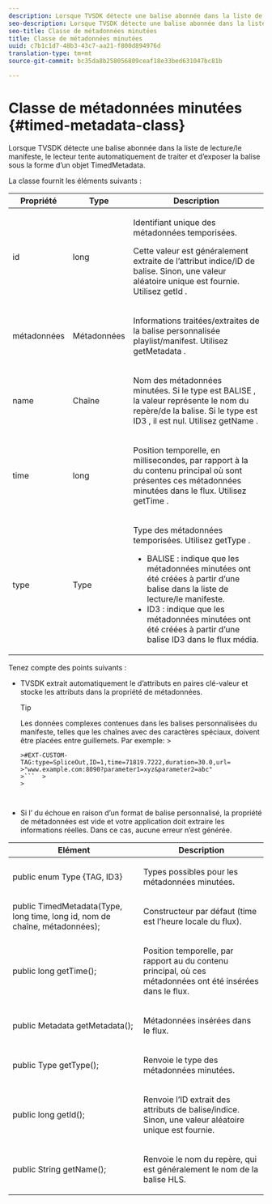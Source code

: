 ```yaml
---
description: Lorsque TVSDK détecte une balise abonnée dans la liste de lecture/le manifeste, le lecteur tente automatiquement de traiter et d’exposer la balise sous la forme d’un objet TimedMetadata.
seo-description: Lorsque TVSDK détecte une balise abonnée dans la liste de lecture/le manifeste, le lecteur tente automatiquement de traiter et d’exposer la balise sous la forme d’un objet TimedMetadata.
seo-title: Classe de métadonnées minutées
title: Classe de métadonnées minutées
uuid: c7b1c1d7-48b3-43c7-aa21-f800d894976d
translation-type: tm+mt
source-git-commit: bc35da8b258056809ceaf18e33bed631047bc81b

---
```



# Classe de métadonnées minutées {#timed-metadata-class}

Lorsque TVSDK détecte une balise abonnée dans la liste de lecture/le manifeste, le lecteur tente automatiquement de traiter et d’exposer la balise sous la forme d’un objet TimedMetadata.

La classe fournit les éléments suivants :

<table id="table_FFC56AC5B1E04DA99C9309C0223ABA90"> 
 <thead> 
  <tr> 
   <th colname="col1" class="entry"><b> Propriété </b></th> 
   <th colname="col02" class="entry"> <b> Type </b></th> 
   <th colname="col2" class="entry"> <b> Description </b> </th> 
  </tr> 
 </thead>
 <tbody> 
  <tr> 
   <td colname="col1"> <span class="codeph"> id </span> </td> 
   <td colname="col02"> long </td> 
   <td colname="col2"> <p>Identifiant unique des métadonnées temporisées. </p> <p>Cette valeur est généralement extraite de l’attribut indice/ID de balise. Sinon, une valeur aléatoire unique est fournie. Utilisez <span class="codeph"> getId </span>. </p> </td> 
  </tr> 
  <tr> 
   <td colname="col1"> <span class="codeph"> métadonnées </span> </td> 
   <td colname="col02"> Métadonnées </td> 
   <td colname="col2"> <p>Informations traitées/extraites de la balise personnalisée playlist/manifest. Utilisez <span class="codeph"> getMetadata </span>. </p> </td> 
  </tr> 
  <tr> 
   <td colname="col1"> <span class="codeph"> name </span> </td> 
   <td colname="col02"> Chaîne </td> 
   <td colname="col2"> <p>Nom des métadonnées minutées. Si le type est <span class="codeph"> BALISE </span>, la valeur représente le nom du repère/de la balise. Si le type est <span class="codeph"> ID3 </span>, il est nul. Utilisez <span class="codeph"> getName </span>. </p> </td> 
  </tr> 
  <tr> 
   <td colname="col1"> <span class="codeph"> time </span> </td> 
   <td colname="col02"> long </td> 
   <td colname="col2"> <p>Position temporelle, en millisecondes, par rapport à la  du contenu principal où sont présentes ces métadonnées minutées dans le flux. Utilisez <span class="codeph"> getTime </span>. </p> </td> 
  </tr> 
  <tr> 
   <td colname="col1"> <span class="codeph"> type </span> </td> 
   <td colname="col02"> Type </td> 
   <td colname="col2"> <p>Type des métadonnées temporisées. Utilisez <span class="codeph"> getType </span>. 
     <ul id="ul_70FBFB33E9F846D8B38592560CCE9560"> 
      <li id="li_739D30561BFB4D9B97DF212E4880BA2C">BALISE : indique que les métadonnées minutées ont été créées à partir d’une balise dans la liste de lecture/le manifeste. </li> 
      <li id="li_E785E1DEF1CC4D9DBE7764E5D05EFAFC">ID3 : indique que les métadonnées minutées ont été créées à partir d’une balise ID3 dans le flux média. </li> 
     </ul> </p> </td> 
  </tr> 
 </tbody> 
</table>

<!--<a id="section_737CC47997F74F80A3C5C6171ADE120E"></a>-->

Tenez compte des points suivants :

* TVSDK extrait automatiquement le d’attributs en paires clé-valeur et stocke les attributs dans la propriété de métadonnées.

   >[!TIP]
   >
   >Les données complexes contenues dans les balises personnalisées du manifeste, telles que les chaînes avec des caractères spéciaux, doivent être placées entre guillemets. Par exemple:   >
   >
   >
   ```>
   >#EXT-CUSTOM-TAG:type=SpliceOut,ID=1,time=71819.7222,duration=30.0,url= 
   >"www.example.com:8090?parameter1=xyz&parameter2=abc"
   >```  >
   >



* Si l’ du échoue en raison d’un format de balise personnalisé, la propriété de métadonnées est vide et votre application doit extraire les informations réelles. Dans ce cas, aucune erreur n’est générée.

<table id="table_1BAE98BF23F641A3A5709EBE37B327F6"> 
 <thead> 
  <tr> 
   <th colname="col1" class="entry"> <b>Elément </b></th> 
   <th colname="col2" class="entry"> <b>Description</b></th> 
  </tr> 
 </thead>
 <tbody> 
  <tr> 
   <td colname="col1"> <span class="codeph"> public enum Type {TAG, ID3} </span> </td> 
   <td colname="col2"> <p>Types possibles pour les métadonnées minutées. </p> </td> 
  </tr> 
  <tr> 
   <td colname="col1"> <span class="codeph"> public TimedMetadata(Type, long time, long id, nom de chaîne, métadonnées); </span> </td> 
   <td colname="col2"> <p>Constructeur par défaut (time est l’heure locale du flux). </p> </td> 
  </tr> 
  <tr> 
   <td colname="col1"> <span class="codeph"> public long getTime(); </span> </td> 
   <td colname="col2"> <p>Position temporelle, par rapport au  du contenu principal, où ces métadonnées ont été insérées dans le flux. </p> </td> 
  </tr> 
  <tr> 
   <td colname="col1"> <span class="codeph"> public Metadata getMetadata(); </span> </td> 
   <td colname="col2"> <p>Métadonnées insérées dans le flux. </p> </td> 
  </tr> 
  <tr> 
   <td colname="col1"> <span class="codeph"> public Type getType(); </span> </td> 
   <td colname="col2"> <p>Renvoie le type des métadonnées minutées. </p> </td> 
  </tr> 
  <tr> 
   <td colname="col1"> <span class="codeph"> public long getId(); </span> </td> 
   <td colname="col2"> <p>Renvoie l’ID extrait des attributs de balise/indice. Sinon, une valeur aléatoire unique est fournie. </p> </td> 
  </tr> 
  <tr> 
   <td colname="col1"> <span class="codeph"> public String getName(); </span> </td> 
   <td colname="col2"> <p>Renvoie le nom du repère, qui est généralement le nom de la balise HLS. </p> </td> 
  </tr> 
 </tbody> 
</table>